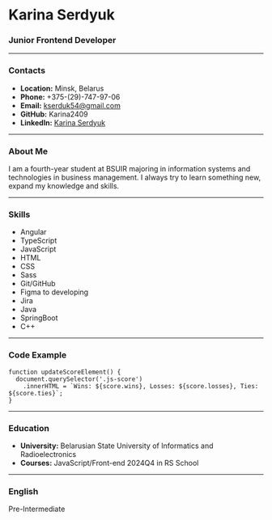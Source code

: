 # Karina Serdyuk

### Junior Frontend Developer

-----

### Contacts

* **Location:** Minsk, Belarus
* **Phone:** +375-(29)-747-97-06
* **Email:** kserduk54@gmail.com
* **GitHub:** Karina2409
* **Linkedln:** [Karina Serdyuk](https://www.linkedin.com/in/karina-serdyuk-4a7722255?utm_source=share&utm_campaign=share_via&utm_content=profile&utm_medium=android_app)

-----

### About Me

I am a fourth-year student at BSUIR majoring in information systems and technologies in business management. I always try to learn something new, expand my knowledge and skills.

-----

### Skills

* Angular
* TypeScript
* JavaScript
* HTML
* CSS
* Sass
* Git/GitHub
* Figma to developing
* Jira
* Java
* SpringBoot
* C++

-----

### Code Example

```
function updateScoreElement() {
  document.querySelector('.js-score')
    .innerHTML = `Wins: ${score.wins}, Losses: ${score.losses}, Ties: ${score.ties}`;
}
```
-----

### Education

* **University:** Belarusian State University of Informatics and Radioelectronics
* **Courses:** JavaScript/Front-end 2024Q4 in RS School

-----

### English

Pre-Intermediate